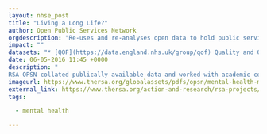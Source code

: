 ```yaml
---
layout: nhse_post
title: "Living a Long Life?"
author: Open Public Services Network
orgdescription: "Re-uses and re-analyses open data to hold public services to account and make it better understood by the public"
impact: ""
datasets: "* [QOF](https://data.england.nhs.uk/group/qof) Quality and Outcomes Framework data."
date: 06-05-2016 11:45 +0000
description: "
RSA OPSN collated publically available data and worked with academic colleagues at the University of Surrey to band CCGs based on the experiences of mental health service users in their area. RSA OPSN have banded them ‘low’, ‘as expected’ and ‘high’ based on our expected outcomes adjusted for population. While these bandings provide an important basis of understanding national trends and where particular attention is required, it is important to note whether ‘as expected’, ‘low’ or ‘high’, acros"
imageurl: https://www.thersa.org/globalassets/pdfs/opsn/mental-health-maps/maps_psych-therapies-w-logo-700.jpg
external_link: https://www.thersa.org/action-and-research/rsa-projects/public-services-and-communities-folder/mental-health/long-life.html/
tags:

  - mental health

---
```

